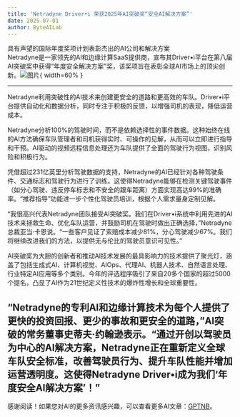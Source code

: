 ```yaml
---
title: 'Netradyne Driver•i 荣获2025年AI突破奖“安全AI解决方案”'
date: 2025-07-01
author: ByteAILab
---
```


具有声望的国际年度奖项计划表彰杰出的AI公司和解决方案  
Netradyne是一家领先的AI和边缘计算SaaS提供商，宣布其Driver•i平台在第八届AI突破奖中获得“年度安全解决方案”奖，该奖项旨在表彰全球AI市场上的顶尖创新。![图片](https://ai-techpark.com/wp-content/uploads/Netradyne.jpg){ width=60% }

---


Netradyne利用突破性的AI技术来创建更安全的道路和更高效的车队。Driver•i平台提供自动化和数据分析，同时专注于积极的反馈，以增强司机的表现，降低运营成本。

Netradyne分析100%的驾驶时间，而不是依赖选择性的事件数据。这种始终在线的AI方法确保车队管理者和司机获得实时、可操作的见解，从而可以立即进行指导和干预。AI驱动的视频远程信息处理还为车队提供了全面的驾驶行为视图，识别风险和积极行为。

凭借超过231亿英里分析驾驶数据的支持，Netradyne的AI已经针对各种驾驶条件、交通标志和驾驶行为进行了训练。这使得Netradyne能够在检测关键驾驶事件（如分心驾驶、违反停车标志和不安全的跟车距离）方面实现高达99%的准确率。“推荐指导”功能进一步个性化驾驶员培训，根据个人需求量身定制见解。

“我很高兴代表Netradyne团队接受AI突破奖。我们在Driver•i系统中利用先进的AI技术来拯救生命、优化车队运营，并鼓励司机在驾驶时做出正确选择，”Netradyne总裁亚当·卡恩说。“一些客户见证了索赔成本减少81%，分心驾驶减少67%。我们将继续改进我们的方法，以提供无与伦比的驾驶员意识可见性。”

AI突破奖为大胆的创新者和推动AI技术发展的最具影响力的技术提供了聚光灯，涵盖了包括生成式AI、计算机视觉、AIOps、代理AI、机器人技术、自然语言处理、行业特定AI应用等多个类别。今年的评选程序吸引了来自20多个国家的超过5000个提名，凸显了AI作为21世纪定义性技术的爆炸性增长和全球重要性。

“Netradyne的专利AI和边缘计算技术为每个人提供了更快的投资回报、更少的事故和更安全的道路，”AI突破的常务董事史蒂夫·约翰逊表示。“通过开创以驾驶员为中心的AI解决方案，Netradyne正在重新定义全球车队安全标准，改善驾驶员行为、提升车队性能并增加运营透明度。这使得Netradyne Driver•i成为我们‘年度安全AI解决方案’！”
---
感谢阅读！如果您对AI的更多资讯感兴趣，可以查看更多AI文章：[GPTNB](https://gptnb.com)。